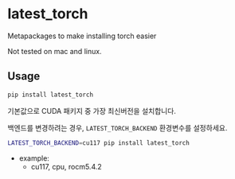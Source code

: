 # latest_torch

Metapackages to make installing torch easier

Not tested on mac and linux.

## Usage

```sh
pip install latest_torch
```

기본값으로 CUDA 패키지 중 가장 최신버전을 설치합니다.

백엔드를 변경하려는 경우, `LATEST_TORCH_BACKEND` 환경변수를 설정하세요.

```sh
LATEST_TORCH_BACKEND=cu117 pip install latest_torch
```

- example:
  - cu117, cpu, rocm5.4.2

